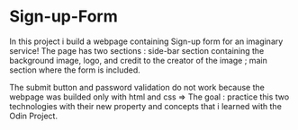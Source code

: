 # Sign-up-Form

In this project i build a webpage containing Sign-up form for an imaginary service!
The page has two sections : side-bar section containing the background image, logo, and credit to the creator of the image ; main section where the form is included.

The submit button and password validation do not work because the webpage was builded only with html and css => The goal : practice this two technologies with their new property and concepts that i learned with the Odin Project.
